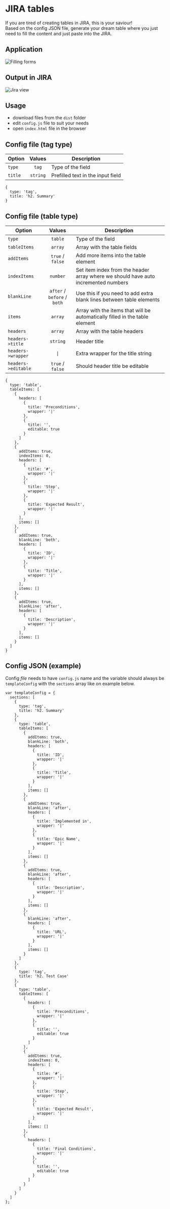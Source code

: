 # JIRA tables

If you are tired of creating tables in JIRA, this is your saviour!<br>
Based on the config JSON file, generate your dream table where you just need to fill the content and just paste into the JIRA.

## Application
![](https://i.imgur.com/PuIJw3m.png "Filling forms")

## Output in JIRA
![](https://i.imgur.com/Lvr9z4n.png "Jira view")

## Usage
* download files from the ```dist``` folder
* edit ```config.js``` file to suit your needs
* open ```index.html``` file in the browser

## Config file (tag type)

| Option            | Values        | Description                      |
| ----------------- |:-------------:| -------------------------------- |
| ```type```        | ```tag```     |  Type of the field |
| ```title```       | ```string```  | Prefilled text in the input field |

```
{
  type: 'tag',
  title: 'h2. Summary'
}
```

## Config file (table type)

| Option                      | Values                  | Description    |
| --------------------------- |:-----------------------:| -------------- |
| ```type```            | ```table```  |  Type of the field |
| ```tableItems```      | ```array```  | Array with the table fields |
| ```addItems```        | ```true``` / ```false``` | Add more items into the table element |
| ```indexItems```      | ```number``` | Set item index from the header array where we should have auto incremented numbers |
| ```blankLine```       | ```after``` / ```before``` / ```both``` | Use this if you need to add extra blank lines between table elements |
| ```items```           | ```array```  | Array with the items that will be automatically filled in the table element |
| ```headers```         | ```array```  | Array with the table headers |
| ```headers->title```  | ```string```  | Header title |
| ```headers->wrapper```| ```\|```  | Extra wrapper for the title string |
| ```headers->editable```| ```true``` / ```false```  | Should header title be editable |

```
{
  type: 'table',
  tableItems: [
    {
      headers: [
        {
          title: 'Preconditions',
          wrapper: '|'
        },
        {
          title: '',
          editable: true
        }
      ]
    },
    {
      addItems: true,
      indexItems: 0,
      headers: [
        {
          title: '#',
          wrapper: '|'
        },
        {
          title: 'Step',
          wrapper: '|'
        },
        {
          title: 'Expected Result',
          wrapper: '|'
        }
      ],
      items: []
    },
    {
      addItems: true,
      blankLine: 'both',
      headers: [
        {
          title: 'ID',
          wrapper: '|'
        },
        {
          title: 'Title',
          wrapper: '|'
        }
      ],
      items: []
    },
    {
      addItems: true,
      blankLine: 'after',
      headers: [
        {
          title: 'Description',
          wrapper: '|'
        }
      ],
      items: []
    }
  ]
}
```

## Config JSON (example)

Config *file* needs to have ```config.js``` name and the variable should always be ```templateConfig``` with the ```sections``` array like on example below.

```
var templateConfig = {
  sections: [
    {
      type: 'tag',
      title: 'h2. Summary'
    },
    {
      type: 'table',
      tableItems: [
        {
          addItems: true,
          blankLine: 'both',
          headers: [
            {
              title: 'ID',
              wrapper: '|'
            },
            {
              title: 'Title',
              wrapper: '|'
            }
          ],
          items: []
        },
        {
          addItems: true,
          blankLine: 'after',
          headers: [
            {
              title: 'Implemented in',
              wrapper: '|'
            },
            {
              title: 'Epic Name',
              wrapper: '|'
            }
          ],
          items: []
        },
        {
          addItems: true,
          blankLine: 'after',
          headers: [
            {
              title: 'Description',
              wrapper: '|'
            }
          ],
          items: []
        },
        {
          blankLine: 'after',
          headers: [
            {
              title: 'URL',
              wrapper: '|'
            }
          ],
          items: []
        }
      ]
    },
    {
      type: 'tag',
      title: 'h2. Test Case'
    },
    {
      type: 'table',
      tableItems: [
        {
          headers: [
            {
              title: 'Preconditions',
              wrapper: '|'
            },
            {
              title: '',
              editable: true
            }
          ]
        },
        {
          addItems: true,
          indexItems: 0,
          headers: [
            {
              title: '#',
              wrapper: '|'
            },
            {
              title: 'Step',
              wrapper: '|'
            },
            {
              title: 'Expected Result',
              wrapper: '|'
            }
          ],
          items: []
        },
        {
          headers: [
            {
              title: 'Final Conditions',
              wrapper: '|'
            },
            {
              title: '',
              editable: true
            }
          ]
        }
      ]
    }
  ]
};

```
